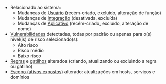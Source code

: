 * Relacionado ao sistema:
    * Mudanças de [Usuário](../../../user-guides/settings/users.md) (recém-criado, excluído, alteração de função)
    * Mudanças de [Integração](integrations-intro.md) (desativada, excluída)
    * Mudanças de [Aplicativo](../../../user-guides/settings/applications.md) (recém-criado, excluído, alteração de nome)
* [Vulnerabilidades](../../../glossary-en.md#vulnerability) detectadas, todas por padrão ou apenas para o(s) nível(is) de risco selecionado(s):
    * Alto risco
    * Risco médio
    * Baixo risco
* [Regras](../../../user-guides/rules/rules.md) e [gatilhos](../../../user-guides/triggers/triggers.md) alterados (criando, atualizando ou excluindo a regra ou gatilho)
* [Escopo (ativos expostos)](../../scanner.md) alterado: atualizações em hosts, serviços e domínios
